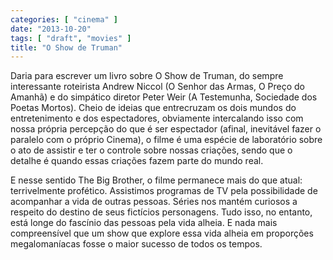 ```yaml
---
categories: [ "cinema" ]
date: "2013-10-20"
tags: [ "draft", "movies" ]
title: "O Show de Truman"
---
```

Daria para escrever um livro sobre O Show de Truman, do sempre
interessante roteirista Andrew Niccol (O Senhor das Armas, O Preço do
Amanhã) e do simpático diretor Peter Weir (A Testemunha, Sociedade
dos Poetas Mortos). Cheio de ideias que entrecruzam os dois mundos do
entretenimento e dos espectadores, obviamente intercalando isso com nossa
própria percepção do que é ser espectador (afinal, inevitável fazer o
paralelo com o próprio Cinema), o filme é uma espécie de laboratório
sobre o ato de assistir e ter o controle sobre nossas criações, sendo
que o detalhe é quando essas criações fazem parte do mundo real.

E nesse sentido The Big Brother, o filme permanece mais do que atual:
terrivelmente profético. Assistimos programas de TV pela possibilidade
de acompanhar a vida de outras pessoas. Séries nos mantém curiosos
a respeito do destino de seus fictícios personagens. Tudo isso,
no entanto, está longe do fascínio das pessoas pela vida alheia. E
nada mais compreensível que um show que explore essa vida alheia em
proporções megalomaníacas fosse o maior sucesso de todos os tempos.

